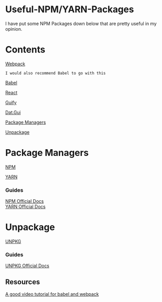 # Useful-NPM/YARN-Packages
I have put some NPM Packages down below that are pretty useful in my opinion. 

# Contents
  [Webpack](https://github.com/LightLordYT/Useful-Packages-NPM-YARN/blob/main/README.md#webpack)
  
    I would also recommend Babel to go with this
    
  [Babel](https://github.com/LightLordYT/Useful-Packages-NPM-YARN/blob/main/README.md#babel)
  
  [React](https://github.com/LightLordYT/Useful-Packages-NPM-YARN/blob/main/README.md#react)
  
  [Guify](https://github.com/LightLordYT/Useful-Packages-NPM-YARN/blob/main/README.md#guify)
  
  [Dat.Gui](https://github.com/LightLordYT/Useful-Packages-NPM-YARN/blob/main/README.md#datgui)
  
  [Package Managers](https://github.com/LightLordYT/Useful-Packages-NPM-YARN/blob/main/README.md#packagemanagers)
  
  [Unpackage](https://github.com/LightLordYT/Useful-Packages-NPM-YARN/blob/main/README.md#unpackage)
    
 # Package Managers
 
 [NPM](https://www.npmjs.com)
 
 [YARN](https://yarnpkg.com/)
    
   ### Guides
   
   [NPM Official Docs](https://docs.npmjs.com/)  
   [YARN Official Docs](https://yarnpkg.com/getting-started)
 
 # Unpackage
  
  [UNPKG](https://unpkg.com/)
  
   ### Guides
   
   [UNPKG Official Docs](https://unpkg.com/)
  
 ## Resources
 
  [A good video tutorial for babel and webpack](https://www.youtube.com/watch?v=iWUR04B42Hc)
 
